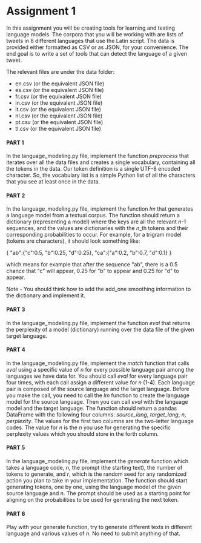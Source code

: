 # Assignment 1
In this assignment you will be creating tools for learning and testing language models. The corpora that you will be working with are lists of tweets in 8 different languages that use the Latin script. The data is provided either formatted as CSV or as JSON, for your convenience. The end goal is to write a set of tools that can detect the language of a given tweet.


The relevant files are under the data folder:

- en.csv (or the equivalent JSON file)
- es.csv (or the equivalent JSON file)
- fr.csv (or the equivalent JSON file)
- in.csv (or the equivalent JSON file)
- it.csv (or the equivalent JSON file)
- nl.csv (or the equivalent JSON file)
- pt.csv (or the equivalent JSON file)
- tl.csv (or the equivalent JSON file)

#### PART 1
In the language_modeling.py file, implement the function *preprocess* that iterates over all the data files and creates a single vocabulary, containing all the tokens in the data. Our token definition is a single UTF-8 encoded character. So, the vocabulary list is a simple Python list of all the characters that you see at least once in the data.

#### PART 2
In the language_modeling.py file, implement the function *lm* that generates a language model from a textual corpus. The function should return a dictionary (representing a model) where the keys are all the relevant *n*-1 sequences, and the values are dictionaries with the *n*_th tokens and their corresponding probabilities to occur. For example, for a trigram model (tokens are characters), it should look something like:

{ "ab":{"c":0.5, "b":0.25, "d":0.25}, "ca":{"a":0.2, "b":0.7, "d":0.1} }

which means for example that after the sequence "ab", there is a 0.5 chance that "c" will appear, 0.25 for "b" to appear and 0.25 for "d" to appear.

Note - You should think how to add the add_one smoothing information to the dictionary and implement it.

#### PART 3
In the language_modeling.py file, implement the function *eval* that returns the perplexity of a model (dictionary) running over the data file of the given target language.

#### PART 4
In the language_modeling.py file, implement the *match* function that calls *eval* using a specific value of *n* for every possible language pair among the languages we have data for. You should call *eval* for every language pair four times, with each call assign a different value for *n* (1-4). Each language pair is composed of the source language and the target language. Before you make the call, you need to call the *lm* function to create the language model for the source language. Then you can call *eval* with the language model and the target language. The function should return a pandas DataFrame with the following four columns: *source_lang*, *target_lang*, *n*, *perplexity*. The values for the first two columns are the two-letter language codes. The value for *n* is the *n* you use for generating the specific perplexity values which you should store in the forth column.

#### PART 5
In the language_modeling.py file, implement the *generate* function which takes a language code, *n*, the prompt (the starting text), the number of tokens to generate, and *r*, which is the random seed for any randomized action you plan to take in your implementation. The function should start generating tokens, one by one, using the language model of the given source language and *n*. The prompt should be used as a starting point for aligning on the probabilities to be used for generating the next token.

#### PART 6
Play with your generate function, try to generate different texts in different language and various values of *n*. No need to submit anything of that.
